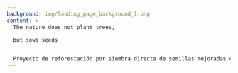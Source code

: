 ```yaml
---
background: img/landing_page_background_1.png
content: >-
  The nature does not plant trees,

  but sows seeds


  Proyecto de reforestación por siembra directa de semillas mejoradas con las ecotecnologías del priming, peletizado y uso de micorrizas, que busca imitar los procesos de regeneración natural de Sierra Lujar (Granada).
---
```

